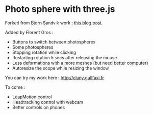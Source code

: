 Photo sphere with three.js
===========================

Forked from Bjorn Sandvik work : <a href="http://blog.thematicmapping.org/2014/01/photo-spheres-with-threejs.html">this blog post</a>.


Added by Florent Gros :
* Buttons to switch between photospheres
* Some photospheres
* Stopping rotation while clicking
* Restarting rotation 5 secs after releasing the mouse
* Less deformations with a more meshes (but need better computer)
* Autoresize the scope while resizing the window


You can try my work here : http://cluny.gullfaxi.fr


To come :
* LeapMotion control
* Headtracking control with webcam
* Better controls on phones